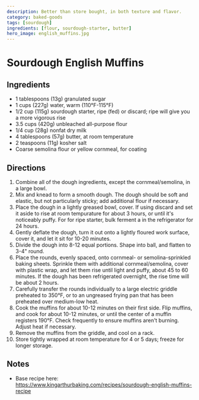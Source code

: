 ```yaml
---
description: Better than store bought, in both texture and flavor. 
category: baked-goods
tags: [sourdough]
ingredients: [flour, sourdough-starter, butter]
hero_image: english_muffins.jpg
---
```


# Sourdough English Muffins

## Ingredients

- 1 tablespoons (13g) granulated sugar
- 1 cups (227g) water, warm (110°F-115°F)
- 1/2 cup (115g) sourdough starter, ripe (fed) or discard; ripe will give you a more vigorous rise
- 3.5 cups (420g) unbleached all-purpose flour
- 1/4 cup (28g) nonfat dry milk
- 4 tablespoons (57g) butter, at room temperature
- 2 teaspoons (11g) kosher salt
- Coarse semolina flour or yellow cornmeal, for coating

## Directions

1. Combine all of the dough ingredients, except the cornmeal/semolina, in a large bowl.
2. Mix and knead to form a smooth dough. The dough should be soft and elastic, but not particularly sticky; add additional flour if necessary.
3. Place the dough in a lightly greased bowl, cover. If using discard and set it aside to rise at room tempurature for about 3 hours, or until it's noticeably puffy. For for ripe starter, bulk ferment a in the refrigerator for 24 hours.
4. Gently deflate the dough, turn it out onto a lightly floured work surface, cover it, and let it sit for 10-20 minutes.
5. Divide the dough into 8-12 equal portions. Shape into ball, and flatten to 3-4" round. 
6. Place the rounds, evenly spaced, onto cornmeal- or semolina-sprinkled baking sheets. Sprinkle them with additional cornmeal/semolina, cover with plastic wrap, and let them rise until light and puffy, about 45 to 60 minutes. If the dough has been refrigerated overnight, the rise time will be about 2 hours.
7. Carefully transfer the rounds individually to a large electric griddle preheated to 350°F, or to an ungreased frying pan that has been preheated over medium-low heat.
9. Cook the muffins for about 10-12 minutes on their first side. Flip muffins, and cook for about 10-12 minutes, or until the center of a muffin registers 190°F. Check frequently to ensure muffins aren't burning. Adjust heat if necessary.
10. Remove the muffins from the griddle, and cool on a rack. 
11. Store tightly wrapped at room temperature for 4 or 5 days; freeze for longer storage.

## Notes

- Base recipe here: <https://www.kingarthurbaking.com/recipes/sourdough-english-muffins-recipe>
